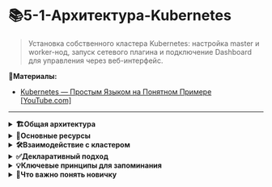 # 📚5-1-Архитектура-Kubernetes
>Установка собственного кластера Kubernetes: настройка master и worker-нод, запуск сетевого плагина и подключение Dashboard для управления через веб-интерфейс.


📗**Материалы:**
- [Kubernetes — Простым Языком на Понятном Примере [YouTube.com]](https://www.youtube.com/watch?v=TwyhnBDOHPw)

---


<details>
<summary><b>🏗️Общая архитектура</b></summary>

---

Архитектура Kubernetes проще, чем кажется - вы **не взаимодействуете напрямую с нодами**. Вся работа осуществляется через:

- **Dashboard** - веб-панель управления
- **API** - программный интерфейс  
- **kubectl** - инструмент командной строки

<img src="img/k8s_cluster_scheme.png" alt="k8s_cluster_scheme" width="700">

---

## 🎯Control Plane (Master Node) - управляющие узлы

Запускают компоненты управления:

- **kube-apiserver** - API-сервер
- **kube-scheduler** - планировщик
- **kube-controller-manager** - менеджер контроллеров
- **etcd** - хранилище данных кластера

---

## ⚙️Worker Nodes - рабочие узлы

Запускают приложения и дополнительные компоненты:

- **kube-proxy** - маршрутизация трафика
- **kubelet** - выполнение инструкций от мастера
- **Плагины** - сетевое взаимодействие, мониторинг
- **Контейнеры** - docker/rkt с приложениями

---

</details>

<details>
<summary><b>🧱Основные ресурсы</b></summary>

---

Ресурсы Kubernetes - это **строительные блоки** для запуска приложений в кластере.

### 🎯Основные объекты управления

#### Pods
- **Минимальная сущность** для развертывания
- Один или несколько контейнеров
- Общие сеть и хранилище

#### ReplicaSets
- **Гарантирует количество** запущенных Pod'ов
- Замена Replication Controller
- Самовосстановление при сбоях

#### Deployments
- **Декларативные обновления** Pod'ов и ReplicaSets
- История изменений и откат
- Рекомендуемый способ управления приложениями

#### StatefulSets
- Для приложений **с сохранением состояния**
- Устойчивые идентификаторы и хранилище
- Базы данных, кэши

#### DaemonSet
- **По одному Pod'у на ноде**
- Агенты мониторинга, логгирования
- Обязательные сервисы на каждой ноде

#### Jobs/CronJob
- **Задачи с завершением**
- Одноразовые или периодические задания
- Миграции БД, обработка данных

---

### 🏷️Организация и идентификация

#### Labels and Selectors
```yaml
metadata:
  labels:
    app: frontend
    tier: web
```

- **Пары ключ/значение** для идентификации объектов
- **Селекторы** для поиска и группировки

#### Namespaces
```bash
kubectl create namespace development
kubectl get pods -n development
```

- **Виртуальные кластеры** в физическом кластере
- Изоляция сред (dev/staging/prod)
- Разделение доступа между командами

---

### 🌐Сеть и конфигурация

#### Services
- **Абстракция доступа** к набору Pod'ов
- Балансировка нагрузки
- Постоянный IP и DNS-имя

#### Annotations
```yaml
metadata:
  annotations:
    description: "Production database"
    version: "2.1"
```

- **Произвольные метаданные**
- Информация для инструментов
- Не для идентификации

#### ConfigMaps
- **Внешняя конфигурация** приложений
- Отделение конфига от образов
- Переопределение параметров

#### Secrets
```yaml
apiVersion: v1
kind: Secret
metadata:
  name: db-secret
type: Opaque
data:
  password: cGFzc3dvcmQ=
```

- **Хранение конфиденциальной информации**
- Пароли, токены, SSH-ключи
- Безопасное распределение секретов

---

</details>

<details>
<summary><b>🛠️Взаимодействие с кластером</b></summary>

---

### Основные команды kubectl

```bash
# Просмотр ресурсов
kubectl get pods
kubectl get deployments
kubectl get services

# Создание ресурсов
kubectl create -f deployment.yaml
kubectl apply -f configmap.yaml

# Управление приложениями
kubectl scale deployment frontend --replicas=5
kubectl rollout status deployment/backend
```

---

</details>

<details>
<summary><b>✅Декларативный подход</b></summary>

---

Вместо последовательности команд описываем **желаемое состояние**:

```yaml
apiVersion: apps/v1
kind: Deployment
metadata:
  name: nginx-deployment
spec:
  replicas: 3
  template:
    spec:
      containers:
      - name: nginx
        image: nginx:1.20
```

Kubernetes сам приведет текущее состояние к желаемому.

---

</details>

<details>
<summary><b>💡Ключевые принципы для запоминания</b></summary>

---

1. **✅Декларативность** - описываем "что", а не "как"
2. **✅Самовосстановление** - автоматическое поддержание состояния  
3. **✅Масштабируемость** - легко увеличить/уменьшить нагрузку
4. **✅Переносимость** - одинаково работает везде
5. **✅Модульность** - компоненты независимы и заменяемы

---

</details>

<details>
<summary><b>🎯Что важно понять новичку</b></summary>

---

- **🔹Pods** - базовые "кирпичики" приложений
- **🚀Deployments** - основной способ управления
- **🌐Services** - как приложения общаются между собой  
- **📁Namespaces** - организация и изоляция
- **⚡kubectl** - основной инструмент управления

> 💡**Совет:** Не пытайтесь запомнить все сразу! Начинайте с Pods → Deployments → Services, остальное придет с практикой.

</details>